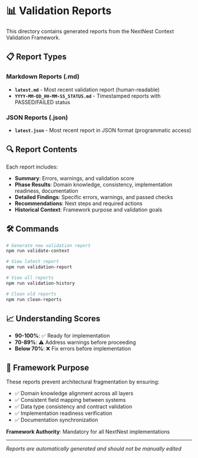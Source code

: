 # 📊 Validation Reports

This directory contains generated reports from the NextNest Context Validation Framework.

## 📋 Report Types

### **Markdown Reports (.md)**
- **`latest.md`** - Most recent validation report (human-readable)
- **`YYYY-MM-DD_HH-MM-SS_STATUS.md`** - Timestamped reports with PASSED/FAILED status

### **JSON Reports (.json)**
- **`latest.json`** - Most recent report in JSON format (programmatic access)

## 🔍 Report Contents

Each report includes:
- **Summary**: Errors, warnings, and validation score
- **Phase Results**: Domain knowledge, consistency, implementation readiness, documentation
- **Detailed Findings**: Specific errors, warnings, and passed checks
- **Recommendations**: Next steps and required actions
- **Historical Context**: Framework purpose and validation goals

## 🛠️ Commands

```bash
# Generate new validation report
npm run validate-context

# View latest report
npm run validation-report

# View all reports
npm run validation-history

# Clean old reports
npm run clean-reports
```

## 📈 Understanding Scores

- **90-100%**: ✅ Ready for implementation
- **70-89%**: ⚠️ Address warnings before proceeding  
- **Below 70%**: ❌ Fix errors before implementation

## 🎯 Framework Purpose

These reports prevent architectural fragmentation by ensuring:
- ✅ Domain knowledge alignment across all layers
- ✅ Consistent field mapping between systems
- ✅ Data type consistency and contract validation
- ✅ Implementation readiness verification
- ✅ Documentation synchronization

**Framework Authority**: Mandatory for all NextNest implementations

---

*Reports are automatically generated and should not be manually edited*
